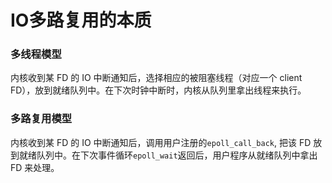 # IO多路复用的本质

### 多线程模型
内核收到某 FD 的 IO 中断通知后，选择相应的被阻塞线程（对应一个 client FD），放到就绪队列中。在下次时钟中断时，内核从队列里拿出线程来执行。

### 多路复用模型
内核收到某 FD 的 IO 中断通知后，调用用户注册的`epoll_call_back`, 把该 FD 放到就绪队列中。在下次事件循环`epoll_wait`返回后，用户程序从就绪队列中拿出 FD 来处理。

